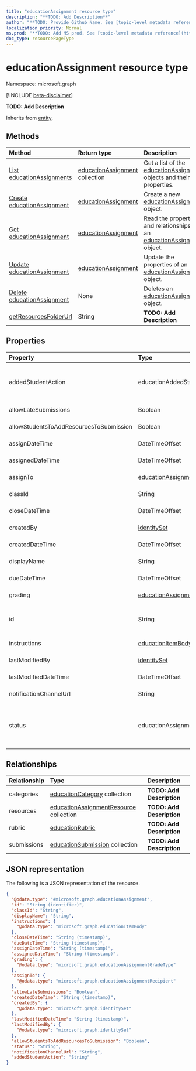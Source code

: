 ```yaml
---
title: "educationAssignment resource type"
description: "**TODO: Add Description**"
author: "**TODO: Provide Github Name. See [topic-level metadata reference](https://msgo.azurewebsites.net/add/document/guidelines/metadata.html#topic-level-metadata)**"
localization_priority: Normal
ms.prod: "**TODO: Add MS prod. See [topic-level metadata reference](https://msgo.azurewebsites.net/add/document/guidelines/metadata.html#topic-level-metadata)**"
doc_type: resourcePageType
---
```


# educationAssignment resource type

Namespace: microsoft.graph

[!INCLUDE [beta-disclaimer](../../includes/beta-disclaimer.md)]

**TODO: Add Description**


Inherits from [entity](../resources/entity.md).

## Methods
|Method|Return type|Description|
|:---|:---|:---|
|[List educationAssignments](../api/educationassignment-list.md)|[educationAssignment](../resources/educationassignment.md) collection|Get a list of the [educationAssignment](../resources/educationassignment.md) objects and their properties.|
|[Create educationAssignment](../api/educationassignment-create.md)|[educationAssignment](../resources/educationassignment.md)|Create a new [educationAssignment](../resources/educationassignment.md) object.|
|[Get educationAssignment](../api/educationassignment-get.md)|[educationAssignment](../resources/educationassignment.md)|Read the properties and relationships of an [educationAssignment](../resources/educationassignment.md) object.|
|[Update educationAssignment](../api/educationassignment-update.md)|[educationAssignment](../resources/educationassignment.md)|Update the properties of an [educationAssignment](../resources/educationassignment.md) object.|
|[Delete educationAssignment](../api/educationassignment-delete.md)|None|Deletes an [educationAssignment](../resources/educationassignment.md) object.|
|[getResourcesFolderUrl](../api/educationassignment-getresourcesfolderurl.md)|String|**TODO: Add Description**|

## Properties
|Property|Type|Description|
|:---|:---|:---|
|addedStudentAction|educationAddedStudentAction|**TODO: Add Description**. Possible values are: `none`, `assignIfOpen`, `unknownFutureValue`.|
|allowLateSubmissions|Boolean|**TODO: Add Description**|
|allowStudentsToAddResourcesToSubmission|Boolean|**TODO: Add Description**|
|assignDateTime|DateTimeOffset|**TODO: Add Description**|
|assignedDateTime|DateTimeOffset|**TODO: Add Description**|
|assignTo|[educationAssignmentRecipient](../resources/educationassignmentrecipient.md)|**TODO: Add Description**|
|classId|String|**TODO: Add Description**|
|closeDateTime|DateTimeOffset|**TODO: Add Description**|
|createdBy|[identitySet](../resources/identityset.md)|**TODO: Add Description**|
|createdDateTime|DateTimeOffset|**TODO: Add Description**|
|displayName|String|**TODO: Add Description**|
|dueDateTime|DateTimeOffset|**TODO: Add Description**|
|grading|[educationAssignmentGradeType](../resources/educationassignmentgradetype.md)|**TODO: Add Description**|
|id|String|**TODO: Add Description** Inherited from [entity](../resources/entity.md).|
|instructions|[educationItemBody](../resources/educationitembody.md)|**TODO: Add Description**|
|lastModifiedBy|[identitySet](../resources/identityset.md)|**TODO: Add Description**|
|lastModifiedDateTime|DateTimeOffset|**TODO: Add Description**|
|notificationChannelUrl|String|**TODO: Add Description**|
|status|educationAssignmentStatus|**TODO: Add Description**. Possible values are: `draft`, `published`, `assigned`, `unknownFutureValue`.|

## Relationships
|Relationship|Type|Description|
|:---|:---|:---|
|categories|[educationCategory](../resources/educationcategory.md) collection|**TODO: Add Description**|
|resources|[educationAssignmentResource](../resources/educationassignmentresource.md) collection|**TODO: Add Description**|
|rubric|[educationRubric](../resources/educationrubric.md)|**TODO: Add Description**|
|submissions|[educationSubmission](../resources/educationsubmission.md) collection|**TODO: Add Description**|

## JSON representation
The following is a JSON representation of the resource.
<!-- {
  "blockType": "resource",
  "keyProperty": "id",
  "@odata.type": "microsoft.graph.educationAssignment",
  "baseType": "microsoft.graph.entity",
  "openType": false
}
-->
``` json
{
  "@odata.type": "#microsoft.graph.educationAssignment",
  "id": "String (identifier)",
  "classId": "String",
  "displayName": "String",
  "instructions": {
    "@odata.type": "microsoft.graph.educationItemBody"
  },
  "closeDateTime": "String (timestamp)",
  "dueDateTime": "String (timestamp)",
  "assignDateTime": "String (timestamp)",
  "assignedDateTime": "String (timestamp)",
  "grading": {
    "@odata.type": "microsoft.graph.educationAssignmentGradeType"
  },
  "assignTo": {
    "@odata.type": "microsoft.graph.educationAssignmentRecipient"
  },
  "allowLateSubmissions": "Boolean",
  "createdDateTime": "String (timestamp)",
  "createdBy": {
    "@odata.type": "microsoft.graph.identitySet"
  },
  "lastModifiedDateTime": "String (timestamp)",
  "lastModifiedBy": {
    "@odata.type": "microsoft.graph.identitySet"
  },
  "allowStudentsToAddResourcesToSubmission": "Boolean",
  "status": "String",
  "notificationChannelUrl": "String",
  "addedStudentAction": "String"
}
```


